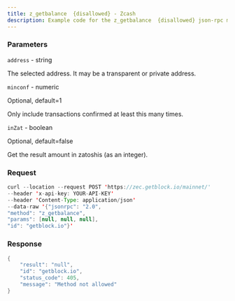 ```yaml
---
title: z_getbalance  {disallowed} - Zcash
description: Example code for the z_getbalance  {disallowed} json-rpc method. Сomplete guide on how to use z_getbalance  {disallowed} json-rpc in GetBlock.io Web3 documentation.
---
```


### Parameters


`address` - string

The selected address. It may be a transparent or private address.

`minconf` - numeric

Optional, default=1

Only include transactions confirmed at least this many times.

`inZat` - boolean

Optional, default=false

Get the result amount in zatoshis (as an integer).

### Request

``` java
curl --location --request POST 'https://zec.getblock.io/mainnet/' 
--header 'x-api-key: YOUR-API-KEY' 
--header 'Content-Type: application/json' 
--data-raw '{"jsonrpc": "2.0",
"method": "z_getbalance",
"params": [null, null, null],
"id": "getblock.io"}'
```

###  Response

``` java
{
    "result": "null",
    "id": "getblock.io",
    "status_code": 405,
    "message": "Method not allowed"
}
```

